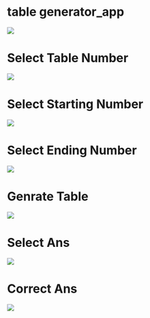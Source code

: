 # table generator_app

<img src="https://github.com/naeem92/MobileApplication/blob/main/table%20generator_app/SS/Let's%20Again%20Start.jpeg">

# Select Table Number

<img src="https://github.com/naeem92/MobileApplication/blob/main/table%20generator_app/SS/Select%20Table.jpeg">

# Select Starting Number

<img src="https://github.com/naeem92/MobileApplication/blob/main/table%20generator_app/SS/Select%20Starting%20Point.jpeg">

# Select Ending Number

<img src ="https://github.com/naeem92/MobileApplication/blob/main/table%20generator_app/SS/Select%20Ending%20Point.jpeg">

# Genrate Table

<img src="https://github.com/naeem92/MobileApplication/blob/main/table%20generator_app/SS/Table%20Genrate.jpeg">

# Select Ans

<img src="https://github.com/naeem92/MobileApplication/blob/main/table%20generator_app/SS/Quiz%20Correct%20Ans.jpeg">

# Correct Ans

<img src= "https://github.com/naeem92/MobileApplication/blob/main/table%20generator_app/SS/Correct%20Ans.jpeg">
